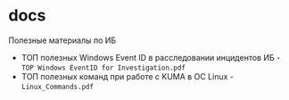 # docs
Полезные материалы по ИБ


- ТОП полезных Windows Event ID в расследовании инцидентов ИБ - `TOP Windows EventID for Investigation.pdf`
- ТОП полезных команд при работе с KUMA в ОС Linux - `Linux_Commands.pdf`
